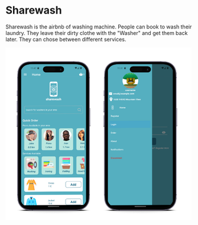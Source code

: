 # Sharewash

Sharewash is the airbnb of washing machine. People can book to wash their laundry. They leave their dirty clothe with the "Washer" and get them back later. They can chose between different services.

![home](assets/images/sharewash-app.png)
